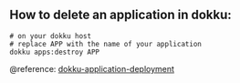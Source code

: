 ## How to delete an application in dokku:

```
# on your dokku host
# replace APP with the name of your application
dokku apps:destroy APP
```

@reference: [dokku-application-deployment](https://github.com/dokku/dokku/blob/master/docs/application-deployment.md)
